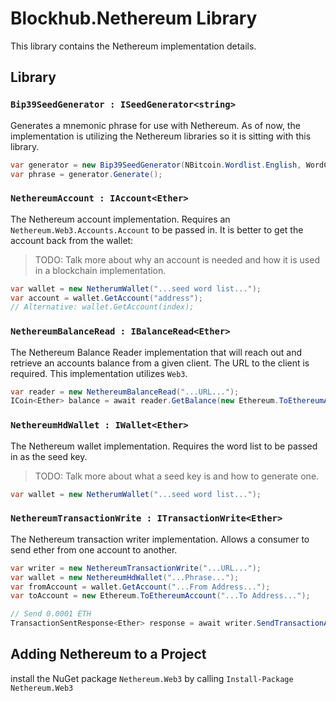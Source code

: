﻿# Blockhub.Nethereum Library
This library contains the Nethereum implementation details.

## Library

### `Bip39SeedGenerator : ISeedGenerator<string>`
Generates a mnemonic phrase for use with Nethereum. As of now, the implementation is
utilizing the Nethereum libraries so it is sitting with this library.

```csharp
var generator = new Bip39SeedGenerator(NBitcoin.Wordlist.English, WordCount.Twelve);
var phrase = generator.Generate();
```

### `NethereumAccount : IAccount<Ether>`
The Nethereum account implementation. Requires an `Nethereum.Web3.Accounts.Account`
to be passed in. It is better to get the account back from the wallet:

> TODO: Talk more about why an account is needed and how it is used in
> a blockchain implementation.

```csharp
var wallet = new NetherumWallet("...seed word list...");
var account = wallet.GetAccount("address"); 
// Alternative: wallet.GetAccount(index);
```

### `NethereumBalanceRead : IBalanceRead<Ether>`
The Nethereum Balance Reader implementation that will reach out and retrieve an 
accounts balance from a given client. The URL to the client is required. This implementation
utilizes `Web3`.

```csharp
var reader = new NethereumBalanceRead("...URL...");
ICoin<Ether> balance = await reader.GetBalance(new Ethereum.ToEthereumAccount("...Address..."));
```

### `NethereumHdWallet : IWallet<Ether>`
The Nethereum wallet implementation. Requires the word list to be
passed in as the seed key.

> TODO: Talk more about what a seed key is and how to generate one.

```csharp
var wallet = new NetherumWallet("...seed word list...");
```

### `NethereumTransactionWrite : ITransactionWrite<Ether>`
The Nethereum transaction writer implementation. Allows a consumer to send ether from one account
to another.

```csharp
var writer = new NethereumTransactionWrite("...URL...");
var wallet = new NethereumHdWallet("...Phrase...");
var fromAccount = wallet.GetAccount("...From Address...");
var toAccount = new Ethereum.ToEthereumAccount("...To Address...");

// Send 0.0001 ETH
TransactionSentResponse<Ether> response = await writer.SendTransactionAsync(fromAccount, toAccount, new EtherCoin(0.0001M));
```

## Adding Nethereum to a Project
install the NuGet package `Nethereum.Web3` by calling
`Install-Package Nethereum.Web3`